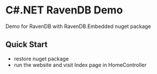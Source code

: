 # C#.NET RavenDB Demo

Demo for RavenDB with RavenDB.Embedded nuget package

## Quick Start
- restore nuget package
- run the website and visit Index page in HomeController